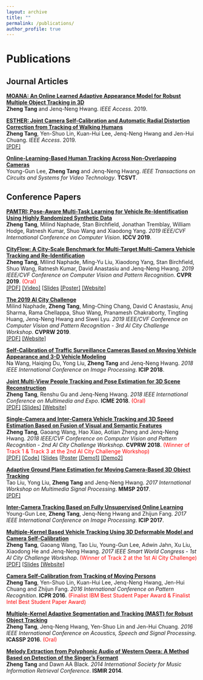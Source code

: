 ```yaml
---
layout: archive
title: ""
permalink: /publications/
author_profile: true
---
```


# <i class="fa fa-fw fa-copy"></i> Publications #

## Journal Articles ##

<b>[MOANA: An Online Learned Adaptive Appearance Model for Robust Multiple Object Tracking in 3D](http://zhengthomastang.github.io/publications/MOANA)</b><br> 
<b>Zheng Tang</b> and Jenq-Neng Hwang. 
<i>IEEE Access</i>. 2019.

<b>[ESTHER: Joint Camera Self-Calibration and Automatic Radial Distortion Correction from Tracking of Walking Humans](http://zhengthomastang.github.io/publications/ESTHER)</b><br> 
<b>Zheng Tang</b>, Yen-Shuo Lin, Kuan-Hui Lee, Jenq-Neng Hwang and Jen-Hui Chuang. 
<i>IEEE Access</i>. 2019.<br>
[[PDF]](https://ieeexplore.ieee.org/document/8605504)

<b>[Online-Learning-Based Human Tracking Across Non-Overlapping Cameras](http://zhengthomastang.github.io/publications/OnlineLearnICT)</b><br> 
Young-Gun Lee, <b>Zheng Tang</b> and Jenq-Neng Hwang. 
<i>IEEE Transactions on Circuits and Systems for Video Technology</i>. <b>TCSVT</b>.

## Conference Papers ##

<b>[PAMTRI: Pose-Aware Multi-Task Learning for Vehicle Re-Identification Using Highly Randomized Synthetic Data](http://zhengthomastang.github.io/publications/PAMTRI)</b><br> 
<b>Zheng Tang</b>, Milind Naphade, Stan Birchfield, Jonathan Tremblay, William Hodge, Ratnesh Kumar, Shuo Wang and Xiaodong Yang. 
<i>2019 IEEE/CVF International Conference on Computer Vision</i>. <b>ICCV 2019</b>.

<b>[CityFlow: A City-Scale Benchmark for Multi-Target Multi-Camera Vehicle Tracking and Re-Identification](http://zhengthomastang.github.io/publications/CityFlow)</b><br> 
<b>Zheng Tang</b>, Milind Naphade, Ming-Yu Liu, Xiaodong Yang, Stan Birchfield, Shuo Wang, Ratnesh Kumar, David Anastasiu and Jenq-Neng Hwang. 
<i>2019 IEEE/CVF Conference on Computer Vision and Pattern Recognition</i>. <b>CVPR 2019</b>. 
<span style="color:red">(Oral)</span><br>
[[PDF]](https://arxiv.org/abs/1903.09254)
[[Video]](https://youtu.be/fzJe8M2y1s)
[[Slides](http://zhengthomastang.github.io/files/CityFlow_slides.pdf)
[[Poster]](http://zhengthomastang.github.io/files/CityFlow_poster.pdf)
[[Website]](https://www.aicitychallenge.org/2020-challenge/)

<b>[The 2019 AI City Challenge](http://zhengthomastang.github.io/publications/AIC19)</b><br> 
Milind Naphade, <b>Zheng Tang</b>, Ming-Ching Chang, David C Anastasiu, Anuj Sharma, Rama Chellappa, Shuo Wang, Pranamesh Chakraborty, Tingting Huang, Jenq-Neng Hwang and Siwei Lyu. 
<i>2019 IEEE/CVF Conference on Computer Vision and Pattern Recognition - 3rd AI City Challenge Workshop</i>. <b>CVPRW 2019</b>.<br>
[[PDF]](http://openaccess.thecvf.com/content_CVPRW_2019/html/AI_City/Naphade_The_2019_AI_City_Challenge_CVPRW_2019_paper.html)
[[Website]](https://www.aicitychallenge.org/2020-challenge/)

<b>[Self-Calibration of Traffic Surveillance Cameras Based on Moving Vehicle Appearance and 3-D Vehicle Modeling](http://zhengthomastang.github.io/publications/SelfCalVeh)</b><br> 
Na Wang, Haiqing Du, Yong Liu, <b>Zheng Tang</b> and Jenq-Neng Hwang. 
<i>2018 IEEE International Conference on Image Processing</i>. <b>ICIP 2018</b>.

<b>[Joint Multi-View People Tracking and Pose Estimation for 3D Scene Reconstruction](http://zhengthomastang.github.io/publications/JointTrackHPE)</b><br> 
<b>Zheng Tang</b>, Renshu Gu and Jenq-Neng Hwang. 
<i>2018 IEEE International Conference on Multimedia and Expo</i>. <b>ICME 2018</b>.
<span style="color:red">(Oral)</span><br> 
[[PDF]](https://ieeexplore.ieee.org/document/8486576)
[[Slides]](http://zhengthomastang.github.io/files/JointTrackHPE_slides.pdf)
[[Website]](http://allison.ee.washington.edu/thomas/mvsr/)

<b>[Single-Camera and Inter-Camera Vehicle Tracking and 3D Speed Estimation Based on Fusion of Visual and Semantic Features](http://zhengthomastang.github.io/publications/AIC18ICT)</b><br> 
<b>Zheng Tang</b>, Gaoang Wang, Hao Xiao, Aotian Zheng and Jenq-Neng Hwang. 
<i>2018 IEEE/CVF Conference on Computer Vision and Pattern Recognition - 2nd AI City Challenge Workshop</i>. <b>CVPRW 2018</b>.
<span style="color:red">(Winner of Track 1 & Track 3 at the 2nd AI City Challenge Workshop)</span><br>
[[PDF]](http://openaccess.thecvf.com/content_cvpr_2018_workshops/w3/html/Tang_Single-Camera_and_Inter-Camera_CVPR_2018_paper.html)
[[Code]](https://github.com/zhengthomastang/2018AICity_TeamUW)
[[Slides](http://zhengthomastang.github.io/files/AIC18ICT_slides.pdf)
[[Poster](http://zhengthomastang.github.io/files/AIC18ICT_poster.pdf)
[[Demo1]](https://youtu.be/_i4numqiv7Y)
[[Demo2]](https://youtu.be/Jlvh_KxHl40)

<b>[Adaptive Ground Plane Estimation for Moving Camera-Based 3D Object Tracking](http://zhengthomastang.github.io/publications/AdaGPE)</b><br> 
Tao Liu, Yong Liu, <b>Zheng Tang</b> and Jenq-Neng Hwang. 
<i>2017 International Workshop on Multimedia Signal Processing</i>. <b>MMSP 2017</b>.<br>
[[PDF]](https://ieeexplore.ieee.org/document/8122256)

<b>[Inter-Camera Tracking Based on Fully Unsupervised Online Learning](http://zhengthomastang.github.io/publications/UnsupervisedICT)</b><br> 
Young-Gun Lee, <b>Zheng Tang</b>, Jenq-Neng Hwang and Zhijun Fang. 
<i>2017 IEEE International Conference on Image Processing</i>. <b>ICIP 2017</b>.

<b>[Multiple-Kernel Based Vehicle Tracking Using 3D Deformable Model and Camera Self-Calibration](http://zhengthomastang.github.io/publications/AIC17MultiKernelTrack)</b><br> 
<b>Zheng Tang</b>, Gaoang Wang, Tao Liu, Young-Gun Lee, Adwin Jahn, Xu Liu, Xiaodong He and Jenq-Neng Hwang. 
<i>2017 IEEE Smart World Congress - 1st AI City Challenge Workshop</i>. 
<span style="color:red">(Winner of Track 2 at the 1st AI City Challenge)</span><br>
[[PDF]](https://arxiv.org/abs/1708.06831)
[[Slides](http://zhengthomastang.github.io/files/AIC17MultiKernelTrack_slides.pdf)
[[Website]](http://allison.ee.washington.edu/thomas/3dvt/)

<b>[Camera Self-Calibration from Tracking of Moving Persons](http://zhengthomastang.github.io/publications/SelfCalHum)</b><br> 
<b>Zheng Tang</b>, Yen-Shuo Lin, Kuan-Hui Lee, Jenq-Neng Hwang, Jen-Hui Chuang and Zhijun Fang. 
<i>2016 International Conference on Pattern Recognition</i>. <b>ICPR 2016</b>.
<span style="color:red">(Finalist IBM Best Student Paper Award & Finalist Intel Best Student Paper Award)</span>

<b>[Multiple-Kernel Adaptive Segmentation and Tracking (MAST) for Robust Object Tracking](http://zhengthomastang.github.io/publications/MAST)</b><br> 
<b>Zheng Tang</b>, Jenq-Neng Hwang, Yen-Shuo Lin and Jen-Hui Chuang. 
<i>2016 IEEE International Conference on Acoustics, Speech and Signal Processing</i>. <b>ICASSP 2016</b>.
<span style="color:red">(Oral)</span>

<b>[Melody Extraction from Polyphonic Audio of Western Opera: A Method Based on Detection of the Singer’s Formant](http://zhengthomastang.github.io/publications/MelodyExtractSingerFormant)</b><br> 
<b>Zheng Tang</b> and Dawn AA Black. 
<i>2014 International Society for Music Information Retrieval Conference</i>. <b>ISMIR 2014</b>.